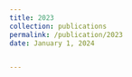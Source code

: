 ```yaml
---
title: 2023
collection: publications
permalink: /publication/2023
date: January 1, 2024


---
```


